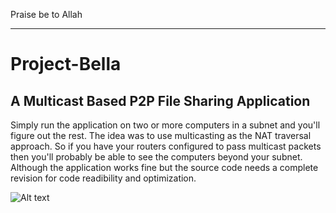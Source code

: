 Praise be to Allah

---
# Project-Bella
A Multicast Based P2P File Sharing Application
---

Simply run the application on two or more computers in a subnet and you'll figure out the rest.
The idea was to use multicasting as the NAT traversal approach. So if you have your routers configured
to pass multicast packets then you'll probably be able to see the computers beyond your subnet.
Although the application works fine but the source code needs a complete revision for code readibility and optimization.

![Alt text](/media/screenshot.jpg?raw=true)
